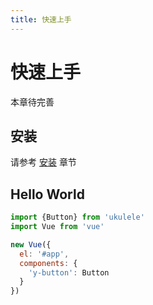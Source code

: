 ```yaml
---
title: 快速上手
---
```


# 快速上手

本章待完善

## 安装

请参考 [安装](../install/) 章节

## Hello World

```javascript
import {Button} from 'ukulele'
import Vue from 'vue'

new Vue({
  el: '#app',
  components: {
    'y-button': Button
  }
})
```